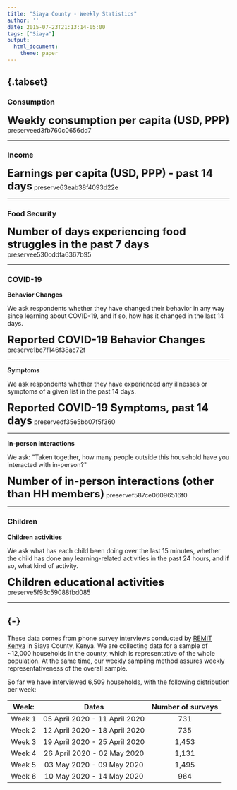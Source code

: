 ```yaml
---
title: "Siaya County - Weekly Statistics"
author: ''
date: 2015-07-23T21:13:14-05:00
tags: ["Siaya"]
output:
  html_document:
    theme: paper
---
```



  


##  {.tabset}

### Consumption

<font size="5">**Weekly consumption per capita (USD, PPP)**</font>
preserveed3fb760c0656dd7

***  
### Income  
<font size="5">**Earnings per capita (USD, PPP) - past 14 days**</font>
preserve63eab38f4093d22e

***  
### Food Security  
<font size="5">**Number of days experiencing food struggles in the past 7 days**</font>
preservee530cddfa6367b95
  
  ***  

### COVID-19  

  **Behavior Changes**  
    
    
  We ask respondents whether they have changed their behavior in any way since learning about COVID-19, and if so, how has it changed in the last 14 days.  
  
<font size="5">**Reported COVID-19 Behavior Changes**</font>
preserve1bc7f146f38ac72f

***  
**Symptoms**  
  
We ask respondents whether they have experienced any illnesses or symptoms of a given list in the past 14 days.  
  
<font size="5">**Reported COVID-19 Symptoms, past 14 days**</font>
preservedf35e5bb07f5f360


***  
**In-person interactions**

We ask: "Taken together, how many people outside this household have you interacted with in-person?"   
  
<font size="5">**Number of in-person interactions (other than HH members)**</font>
preservef587ce06096516f0

*** 
### Children  
  
  
**Children activities**

We ask what has each child been doing over the last 15 minutes, whether the child has done any learning-related activities in the past 24 hours, and if so, what kind of activity.  
  
<font size="5">**Children educational activities**</font>
preserve5f93c59088fbd085

***   
## {-}
      
  These data comes from phone survey interviews conducted by [REMIT Kenya](http://remitkenya.co.ke/) in Siaya County, Kenya. We are collecting data for a sample of ~12,000 households in the county, which is representative of the whole population. At the same time, our weekly sampling method assures weekly representativeness of the overall sample.  

So far we have interviewed 6,509 households, with the following distribution per week:  
  
| Week:  | Dates  | Number of surveys |
|------|:------:|:------:|
| Week 1 | 05 April 2020 - 11 April 2020 | 731 | 
| Week 2 | 12 April 2020 - 18 April 2020 | 735 | 
| Week 3 | 19 April 2020 - 25 April 2020 | 1,453 | 
| Week 4 | 26 April 2020 - 02 May 2020 | 1,131 | 
| Week 5 | 03 May 2020 - 09 May 2020 | 1,495 | 
| Week 6 | 10 May 2020 - 14 May 2020 | 964 | 


